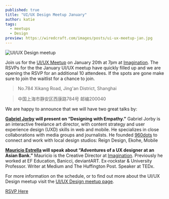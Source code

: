 ```yaml
---
published: true
title: "UI/UX Design Meetup January"
author: katie
tags:
  - meetups
  - Design
preview: https://wiredcraft.com/images/posts/ui-ux-meetup-jan.jpg
---
```


![UI/UX Design meetup](https://wiredcraft.com/images/posts/ui-ux-meetup-jan.jpg)

Join us for the [UI/UX Meetup](http://www.meetup.com/Shanghai-UI-UX-Designers-Meetup/events/227471753/?utm_source=wiredcraft&utm_medium=post=utm_campaign=2016-01-14-UI-UX-meetup-announcement) on January 20th at 7pm at [Imagination](http://imagination.com/). The RSVPs for the the January UI/UX meetup have quickly filled up and we are opening the RSVP for an additional 10 attendees. If the spots are gone make sure to join the waitlist for a chance to join. 

> No.784 Xikang Road, Jing'an District, Shanghai  

> 中国上海市静安区西康路784号 邮编200040

We are happy to announce that we will have two great talks by: 

<!-- more -->

**[Gabriel Jorby](https://cn.linkedin.com/in/gabrieljorby)  will present on “Designing with Empathy.”** Gabriel Jorby is an interactive freelance art director, with content strategy and user experience design (UXD) skills in web and mobile. He specializes in close collaborations with media groups and journalists. He founded [960dots](http://960dots.com/) to connect and work with local design studios: Reign Design, Ekohe, Mobile

**[Mauricio Estrella](http://mauricioestrella.com/) will speak about “Adventures of a UX designer at an Asian Bank.”** Mauricio is the Creative Director at [Imagination](http://imagination.com/). Previously he worked at EF Education, Banicci, deviantART. Ex-rockstar & University Professor. Writer at Medium and The Huffington Post. Speaker at TEDx.

For more information on the schedule, or to find out more about the UI/UX Design meetup visit the [UI/UX Design meetup page](http://www.meetup.com/Shanghai-UI-UX-Designers-Meetup/events/227471753/?utm_source=wiredcraft&utm_medium=post=utm_campaign=2016-01-14-UI-UX-meetup-announcement ). 

<p class='header'><a href='http://www.meetup.com/Shanghai-UI-UX-Designers-Meetup/events/227471753/?utm_source=wiredcraft&utm_medium=post=utm_campaign=2016-01-14-UI-UX-meetup-announcement'
 class='button'>RSVP Here</a></p>
